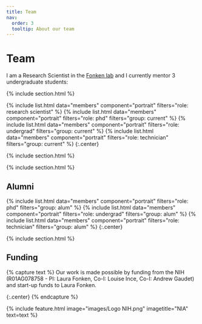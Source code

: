 ```yaml
---
title: Team
nav:
  order: 3
  tooltip: About our team
---
```


# <i class="fas fa-users"></i>Team

I am a Research Scientist in the [Fonken lab](https://www.fonkenlab.com/) and I currently mentor 3 undergraduate students:

{% include section.html %}

{%
  include list.html
  data="members"
  component="portrait"
  filters="role: research scientist"
%}
{%
  include list.html
  data="members"
  component="portrait"
  filters="role: phd"
  filters="group: current" 
%}
{%
  include list.html
  data="members"
  component="portrait"
  filters="role: undergrad"
  filters="group: current" 
%}
{%
  include list.html
  data="members"
  component="portrait"
  filters="role: technician"
  filters="group: current" 
%}
{:.center}

{% include section.html %}

{% include section.html %}
## Alumni
{% 
  include list.html 
  data="members" 
  component="portrait" 
  filters="role: phd" 
  filters="group: alum" 
%} 
{% 
  include list.html 
  data="members" 
  component="portrait" 
  filters="role: undergrad" 
  filters="group: alum" 
%} 
{% 
  include list.html 
  data="members" 
  component="portrait" 
  filters="role: technician" 
  filters="group: alum" 
%} 
{:.center}

{% include section.html %}

## Funding

{% capture text %}
Our work is made possible by funding from the NIH (R01AG078758 - PI: Laura Fonken, Co-I: Louise Ince, Co-I: Andrew Gaudet) and start-up funds to Laura Fonken.

{:.center}
{% endcapture %}

{%
  include feature.html
  image="images/Logo NIH.png"
  imagetitle="NIA"
  text=text
%}

